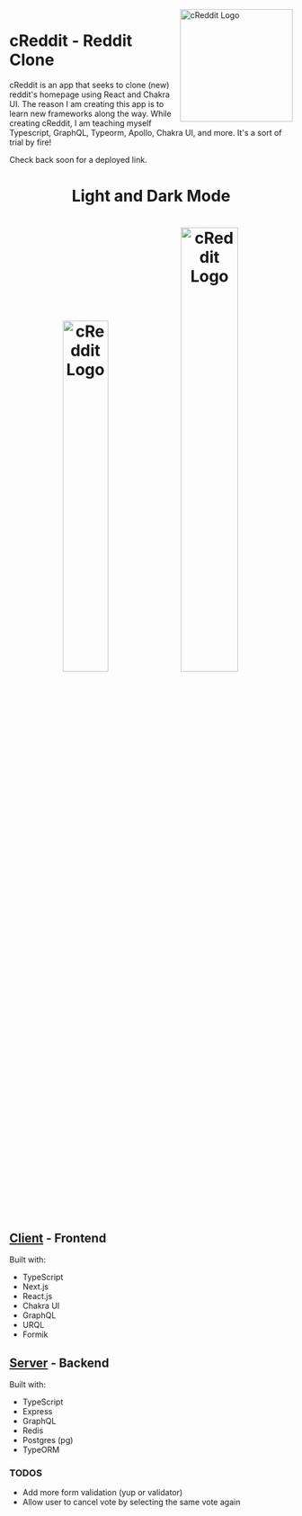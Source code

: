 <img src="https://i.imgur.com/J7Rvi5K.png" alt="cReddit Logo" width="200" align="right" />

# cReddit - Reddit Clone

cReddit is an app that seeks to clone (new) reddit's homepage using React and Chakra UI. The reason I am creating this app is to learn new frameworks along the way. While creating cReddit, I am teaching myself Typescript, GraphQL, Typeorm, Apollo, Chakra UI, and more. It's a sort of trial by fire!

Check back soon for a deployed link.

<h1 style="text-align:center">Light and Dark Mode<h1>
<div style="text-align:center; width: 100%">
  <img src="https://i.imgur.com/Cf25hg9.png" alt="cReddit Logo" style="width:40%" />
  <img src="https://i.imgur.com/FeoU51B.png" alt="cReddit Logo" style="width:45%" />
</div>

## [Client](https://github.com/EthanBonsignori/reddit-clone/tree/main/client) - Frontend

Built with:

- TypeScript
- Next.js
- React.js
- Chakra UI
- GraphQL
- URQL
- Formik

## [Server](https://github.com/EthanBonsignori/reddit-clone/tree/main/server) - Backend

Built with:

- TypeScript
- Express
- GraphQL
- Redis
- Postgres (pg)
- TypeORM

### TODOS

- Add more form validation (yup or validator)
- Allow user to cancel vote by selecting the same vote again
